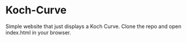 # Koch-Curve
Simple website that just displays a Koch Curve. Clone the repo and open index.html in your browser.
